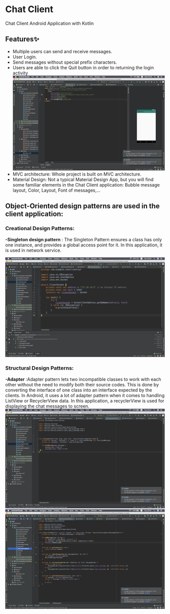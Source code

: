 # Chat Client
Chat Client Android Application with Kotlin
## Features✨
* Multiple users can send and receive messages.
* User Login.
* Send messages without special prefix characters.
* Users are able to click the Quit button in order to returning the login activity
![alt quitButton](https://github.com/vynmetropolia/ChatClient/blob/master/Quit%20Button.png)
* MVC architecture: Whole project is built on MVC architecture.
* Material Design: Not a typical Material Design App, but you will find some familiar elements in the Chat Client application:
Bubble message layout, Color, Layout, Font of messages,...

## Object-Oriented design patterns are used in the client application:

### Creational Design Patterns:
 **-Singleton design pattern** : The Singleton Pattern ensures a class has only one instance, and provides a global access point for it. In this application, it is used in network service.
 
![alt ClientSocket](https://github.com/vynmetropolia/ChatClient/blob/master/singleton_ClientSocket.png)

### Structural Design Patterns:
 **-Adapter** :Adapter pattern lets two incompatible classes to work with each other without the need to modify both their source codes. This is done by converting the interface of one class into an interface expected by the clients.
In Android, it uses a lot of adapter pattern when it comes to handling ListView or RecyclerView data. In this application, a recyclerView is used for displaying the chat messages to screen.
![alt adapter](https://github.com/vynmetropolia/ChatClient/blob/master/MessageHolder.png)
![alt adapter](https://github.com/vynmetropolia/ChatClient/blob/master/RecyclerAdapter.png)





